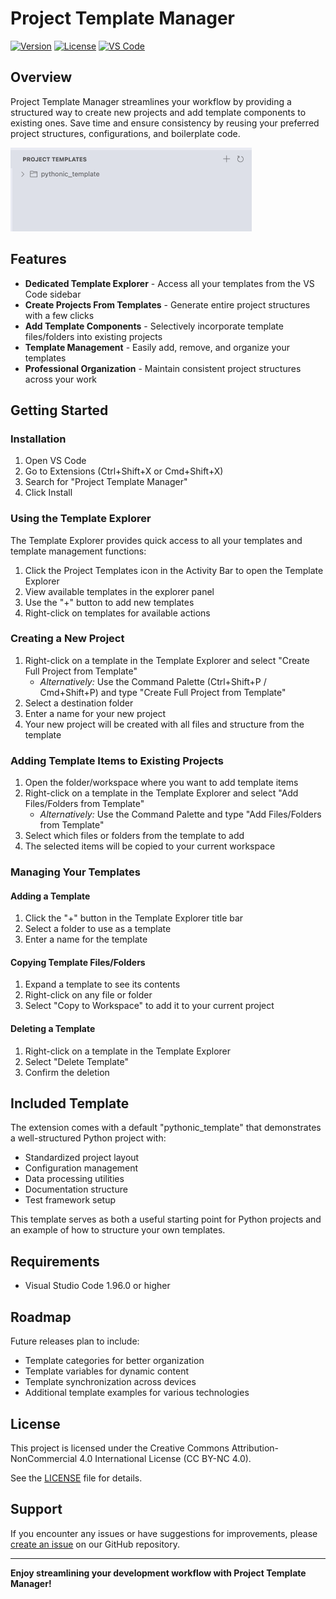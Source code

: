 # Project Template Manager

[![Version](https://img.shields.io/badge/version-1.0.0-blue.svg)](https://marketplace.visualstudio.com/items?itemName=artinmajdi.project-template-manager)
[![License](https://img.shields.io/badge/License-CC%20BY--NC%204.0-lightgrey.svg)](LICENSE)
[![VS Code](https://img.shields.io/badge/VS%20Code-1.96.0+-blue.svg)](https://code.visualstudio.com/updates/v1_96)

## Overview

Project Template Manager streamlines your workflow by providing a structured way to create new projects and add template components to existing ones. Save time and ensure consistency by reusing your preferred project structures, configurations, and boilerplate code.

![Template Explorer](resources/screenshot.png)

## Features

- **Dedicated Template Explorer** - Access all your templates from the VS Code sidebar
- **Create Projects From Templates** - Generate entire project structures with a few clicks
- **Add Template Components** - Selectively incorporate template files/folders into existing projects
- **Template Management** - Easily add, remove, and organize your templates
- **Professional Organization** - Maintain consistent project structures across your work

## Getting Started

### Installation

1. Open VS Code
2. Go to Extensions (Ctrl+Shift+X or Cmd+Shift+X)
3. Search for "Project Template Manager"
4. Click Install

### Using the Template Explorer

The Template Explorer provides quick access to all your templates and template management functions:

1. Click the Project Templates icon in the Activity Bar to open the Template Explorer
2. View available templates in the explorer panel
3. Use the "+" button to add new templates
4. Right-click on templates for available actions

### Creating a New Project

1. Right-click on a template in the Template Explorer and select "Create Full Project from Template"
   - *Alternatively:* Use the Command Palette (Ctrl+Shift+P / Cmd+Shift+P) and type "Create Full Project from Template"
2. Select a destination folder
3. Enter a name for your new project
4. Your new project will be created with all files and structure from the template

### Adding Template Items to Existing Projects

1. Open the folder/workspace where you want to add template items
2. Right-click on a template in the Template Explorer and select "Add Files/Folders from Template"
   - *Alternatively:* Use the Command Palette and type "Add Files/Folders from Template"
3. Select which files or folders from the template to add
4. The selected items will be copied to your current workspace

### Managing Your Templates

#### Adding a Template
1. Click the "+" button in the Template Explorer title bar
2. Select a folder to use as a template
3. Enter a name for the template

#### Copying Template Files/Folders
1. Expand a template to see its contents
2. Right-click on any file or folder
3. Select "Copy to Workspace" to add it to your current project

#### Deleting a Template
1. Right-click on a template in the Template Explorer
2. Select "Delete Template"
3. Confirm the deletion

## Included Template

The extension comes with a default "pythonic_template" that demonstrates a well-structured Python project with:

- Standardized project layout
- Configuration management
- Data processing utilities
- Documentation structure
- Test framework setup

This template serves as both a useful starting point for Python projects and an example of how to structure your own templates.

## Requirements

- Visual Studio Code 1.96.0 or higher

## Roadmap

Future releases plan to include:

- Template categories for better organization
- Template variables for dynamic content
- Template synchronization across devices
- Additional template examples for various technologies

## License

This project is licensed under the Creative Commons Attribution-NonCommercial 4.0 International License (CC BY-NC 4.0).

See the [LICENSE](LICENSE) file for details.

## Support

If you encounter any issues or have suggestions for improvements, please [create an issue](https://github.com/artinmajdi/Project-Template-Manager/issues) on our GitHub repository.

---

**Enjoy streamlining your development workflow with Project Template Manager!**
